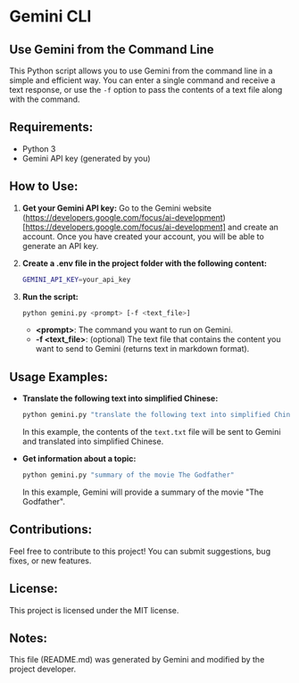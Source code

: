# Gemini CLI

## Use Gemini from the Command Line

This Python script allows you to use Gemini from the command line in a simple and efficient way. You can enter a single command and receive a text response, or use the `-f` option to pass the contents of a text file along with the command.

## Requirements:

- Python 3
- Gemini API key (generated by you)

## How to Use:

1. **Get your Gemini API key:**
    Go to the Gemini website (https://developers.google.com/focus/ai-development)[https://developers.google.com/focus/ai-development] and create an account. Once you have created your account, you will be able to generate an API key.

2. **Create a .env file in the project folder with the following content:**
    ```bash
    GEMINI_API_KEY=your_api_key
    ```

3. **Run the script:**
    ```bash
    python gemini.py <prompt> [-f <text_file>]
    ```
    - **\<prompt\>**: The command you want to run on Gemini.
    - **-f <text_file>**: (optional) The text file that contains the content you want to send to Gemini (returns text in markdown format).

## Usage Examples:

- **Translate the following text into simplified Chinese:**
    ```bash
    python gemini.py "translate the following text into simplified Chinese" -f text.txt
    ```
    In this example, the contents of the `text.txt` file will be sent to Gemini and translated into simplified Chinese.

- **Get information about a topic:**
    ```bash
    python gemini.py "summary of the movie The Godfather"
    ```
    In this example, Gemini will provide a summary of the movie "The Godfather".

## Contributions:

Feel free to contribute to this project! You can submit suggestions, bug fixes, or new features.

## License:

This project is licensed under the MIT license.

## Notes:

This file (README.md) was generated by Gemini and modified by the project developer.
